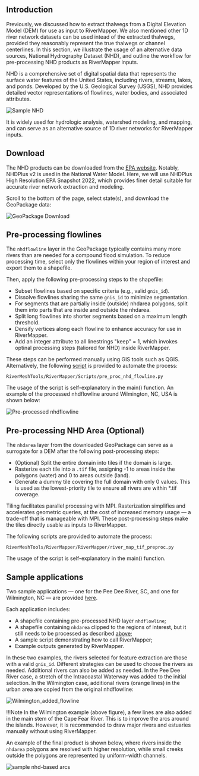 ## Introduction
Previously, we discussed how to extract thalwegs from a Digital Elevation Model (DEM) for use as input to RiverMapper.
We also mentioned other 1D river network datasets can be used intead of the extracted thalwegs, provided they reasonably represent the true thalwegs or channel centerlines.
In this section, we illustrate the usage of an alternative data sources, National Hydrography Dataset (NHD), and outline the workflow for pre-processing NHD products as RiverMapper inputs.

NHD is a comprehensive set of digital spatial data that represents the surface water features of the United States, including rivers, streams, lakes, and ponds.
Developed by the U.S. Geological Survey (USGS), NHD provides detailed vector representations of flowlines, water bodies, and associated attributes.

![Sample NHD](../../assets/sample-nhd.jpg) 

It is widely used for hydrologic analysis, watershed modeling, and mapping, and can serve as an alternative source of 1D river networks for RiverMapper inputs.

## Download
The NHD products can be downloaded from the [EPA website](https://www.epa.gov/waterdata/get-nhdplus-national-hydrography-dataset-plus-data).
Notably, NHDPlus v2 is used in the National Water Model.
Here, we will use NHDPlus High Resolution EPA Snapshot 2022, which provides finer detail suitable for accurate river network extraction and modeling.

Scroll to the bottom of the page, select state(s), and download the GeoPackage data:

![GeoPackage Download](../../assets/geopackage_download.jpg)

## Pre-processing flowlines
The `nhdflowline` layer in the GeoPackage typically contains many more rivers than are needed for a compound flood simulation. 
To reduce processing time, select only the flowlines within your region of interest and export them to a shapefile.

Then, apply the following pre-processing steps to the shapefile:

- Subset flowlines based on specific criteria (e.g., valid `gnis_id`).
- Dissolve flowlines sharing the same `gnis_id` to minimize segmentation.
- For segments that are partially inside (outside) nhdarea polygons, split them into parts that are inside and outside the nhdarea.
- Split long flowlines into shorter segments based on a maximum length threshold.
- Densify vertices along each flowline to enhance accuracy for use in RiverMapper.
- Add an integer attribute to all linestrings "keep" = 1, which invokes optinal processing steps (taliored for NHD) inside RiverMapper.

These steps can be performed manually using GIS tools such as QGIS.
Alternatively, the following [script](https://github.com/schism-dev/RiverMeshTools/blob/main/RiverMapper/Scripts/pre_proc_nhd_flowline.py) is provided to automate the process:

```
RiverMeshTools/RiverMapper/Scripts/pre_proc_nhd_flowline.py
```

The usage of the script is self-explanatory in the main() function.
An example of the processed nhdflowline around Wilmington, NC, USA is shown below:

![Pre-processed nhdflowline](../../assets/pre_processed_nhdflowline.jpg)

## Pre-processing NHD Area (Optional)
The `nhdarea` layer from the downloaded GeoPackage can serve as a surrogate for a DEM after the following post-processing steps:

- (Optional) Split the entire domain into tiles if the domain is large.
- Rasterize each tile into a `.tif` file, assigning -1 to areas inside the polygons (water) and 0 to areas outside (land).
- Generate a dummy tile covering the full domain with only 0 values. This is used as the lowest-priority tile to ensure all rivers are within *.tif coverage.

Tiling facilitates parallel processing with MPI. 
Rasterization simplifies and accelerates geometric queries, at the cost of increased memory usage — a trade-off that is manageable with MPI.
These post-processing steps make the tiles directly usable as inputs to RiverMapper.

The following scripts are provided to automate the process:

```
RiverMeshTools/RiverMapper/RiverMapper/river_map_tif_preproc.py
```

The usage of the script is self-explanatory in the main() function.

## Sample applications
Two sample applications — one for the Pee Dee River, SC, and one for Wilmington, NC — are provided [here](https://ccrm.vims.edu/yinglong/feiye/Public/RiverMapper_samples_NHD.zip).

Each application includes:

- A shapefile containing pre-processed NHD layer `nhdflowline`;
- A shapefile containing `nhdarea` clipped to the regions of interest, but it still needs to be processed as described [above](#pre-processing-nhd-area-optional);
- A sample script demonstrating how to call RiverMapper;
- Example outputs generated by RiverMapper.

In these two examples, the rivers selected for feature extraction are those with a valid `gnis_id`. 
Different strategies can be used to choose the rivers as needed. 
Additional rivers can also be added as needed.
In the Pee Dee River case, a stretch of the Intracoastal Waterway was added to the initial selection.
In the Wilmington case, additional rivers (orange lines) in the urban area are copied from the original nhdflowline:

![Wilmington_added_flowline](../../assets/wilmington_added_flowline.jpg)

!!!Note
    In the Wilmington example (above figure), a few lines are also added in the main stem of the Cape Fear River.
    This is to improve the arcs around the islands.
    However, it is recommended to draw major rivers and estuaries manually without using RiverMapper.

An example of the final product is shown below,
where rivers inside the `nhdarea` polygons are resolved with higher resolution,
while small creeks outside the polygons are represented by uniform-width channels.

![sample nhd-based arcs](../../assets/sample-nhd-based-arcs.jpg)

